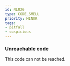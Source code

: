```yaml
---
id: NL026
type: CODE_SMELL
priority: MINOR
tags:
- pitfall
- suspicious
---
```


### Unreachable code

This code can not be reached.

